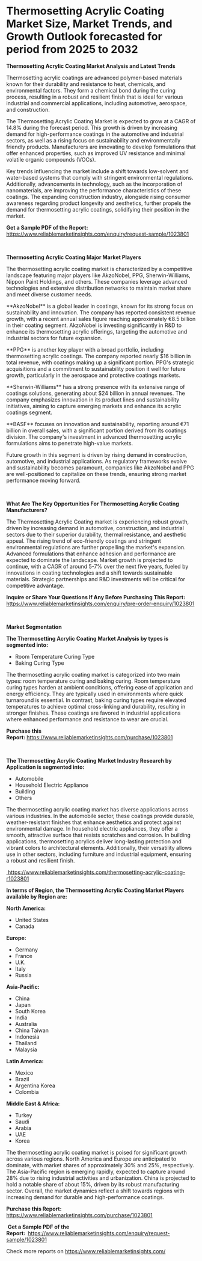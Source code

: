 <p><h1>Thermosetting Acrylic Coating Market Size, Market Trends, and Growth Outlook forecasted for period from 2025 to 2032</h1></p><p><strong>Thermosetting Acrylic Coating Market Analysis and Latest Trends</strong></p>
<p><p>Thermosetting acrylic coatings are advanced polymer-based materials known for their durability and resistance to heat, chemicals, and environmental factors. They form a chemical bond during the curing process, resulting in a robust and resilient finish that is ideal for various industrial and commercial applications, including automotive, aerospace, and construction.</p><p>The Thermosetting Acrylic Coating Market is expected to grow at a CAGR of 14.8% during the forecast period. This growth is driven by increasing demand for high-performance coatings in the automotive and industrial sectors, as well as a rising focus on sustainability and environmentally friendly products. Manufacturers are innovating to develop formulations that offer enhanced properties, such as improved UV resistance and minimal volatile organic compounds (VOCs). </p><p>Key trends influencing the market include a shift towards low-solvent and water-based systems that comply with stringent environmental regulations. Additionally, advancements in technology, such as the incorporation of nanomaterials, are improving the performance characteristics of these coatings. The expanding construction industry, alongside rising consumer awareness regarding product longevity and aesthetics, further propels the demand for thermosetting acrylic coatings, solidifying their position in the market.</p></p>
<p><strong>Get a Sample PDF of the Report:&nbsp;</strong> <a href="https://www.reliablemarketinsights.com/enquiry/request-sample/1023801?utm_campaign=3196&utm_medium=2&utm_source=Github&utm_content=ia&utm_term=07032025&utm_id=thermosetting-acrylic-coating">https://www.reliablemarketinsights.com/enquiry/request-sample/1023801</a></p>
<p>&nbsp;</p>
<p><strong>Thermosetting Acrylic Coating Major Market Players</strong></p>
<p><p>The thermosetting acrylic coating market is characterized by a competitive landscape featuring major players like AkzoNobel, PPG, Sherwin-Williams, Nippon Paint Holdings, and others. These companies leverage advanced technologies and extensive distribution networks to maintain market share and meet diverse customer needs.</p><p>**AkzoNobel** is a global leader in coatings, known for its strong focus on sustainability and innovation. The company has reported consistent revenue growth, with a recent annual sales figure reaching approximately €8.5 billion in their coating segment. AkzoNobel is investing significantly in R&D to enhance its thermosetting acrylic offerings, targeting the automotive and industrial sectors for future expansion.</p><p>**PPG** is another key player with a broad portfolio, including thermosetting acrylic coatings. The company reported nearly $16 billion in total revenue, with coatings making up a significant portion. PPG's strategic acquisitions and a commitment to sustainability position it well for future growth, particularly in the aerospace and protective coatings markets.</p><p>**Sherwin-Williams** has a strong presence with its extensive range of coatings solutions, generating about $24 billion in annual revenues. The company emphasizes innovation in its product lines and sustainability initiatives, aiming to capture emerging markets and enhance its acrylic coatings segment.</p><p>**BASF** focuses on innovation and sustainability, reporting around €71 billion in overall sales, with a significant portion derived from its coatings division. The company's investment in advanced thermosetting acrylic formulations aims to penetrate high-value markets.</p><p>Future growth in this segment is driven by rising demand in construction, automotive, and industrial applications. As regulatory frameworks evolve and sustainability becomes paramount, companies like AkzoNobel and PPG are well-positioned to capitalize on these trends, ensuring strong market performance moving forward.</p></p>
<p>&nbsp;</p>
<p><strong>What Are The Key Opportunities For Thermosetting Acrylic Coating Manufacturers?</strong></p>
<p><p>The Thermosetting Acrylic Coating market is experiencing robust growth, driven by increasing demand in automotive, construction, and industrial sectors due to their superior durability, thermal resistance, and aesthetic appeal. The rising trend of eco-friendly coatings and stringent environmental regulations are further propelling the market's expansion. Advanced formulations that enhance adhesion and performance are expected to dominate the landscape. Market growth is projected to continue, with a CAGR of around 5-7% over the next five years, fueled by innovations in coating technologies and a shift towards sustainable materials. Strategic partnerships and R&D investments will be critical for competitive advantage.</p></p>
<p><strong>Inquire or Share Your Questions If Any Before Purchasing This Report:</strong> <a href="https://www.reliablemarketinsights.com/enquiry/pre-order-enquiry/1023801?utm_campaign=3196&utm_medium=2&utm_source=Github&utm_content=ia&utm_term=07032025&utm_id=thermosetting-acrylic-coating">https://www.reliablemarketinsights.com/enquiry/pre-order-enquiry/1023801</a></p>
<p>&nbsp;</p>
<p><strong>Market Segmentation</strong></p>
<p><strong>The Thermosetting Acrylic Coating Market Analysis by types is segmented into:</strong></p>
<p><ul><li>Room Temperature Curing Type</li><li>Baking Curing Type</li></ul></p>
<p><p>The thermosetting acrylic coating market is categorized into two main types: room temperature curing and baking curing. Room temperature curing types harden at ambient conditions, offering ease of application and energy efficiency. They are typically used in environments where quick turnaround is essential. In contrast, baking curing types require elevated temperatures to achieve optimal cross-linking and durability, resulting in stronger finishes. These coatings are favored in industrial applications where enhanced performance and resistance to wear are crucial.</p></p>
<p><strong>Purchase this Report:&nbsp;</strong><a href="https://www.reliablemarketinsights.com/purchase/1023801?utm_campaign=3196&utm_medium=2&utm_source=Github&utm_content=ia&utm_term=07032025&utm_id=thermosetting-acrylic-coating">https://www.reliablemarketinsights.com/purchase/1023801</a></p>
<p>&nbsp;</p>
<p><strong>The Thermosetting Acrylic Coating Market Industry Research by Application is segmented into:</strong></p>
<p><ul><li>Automobile</li><li>Household Electric Appliance</li><li>Building</li><li>Others</li></ul></p>
<p><p>The thermosetting acrylic coating market has diverse applications across various industries. In the automobile sector, these coatings provide durable, weather-resistant finishes that enhance aesthetics and protect against environmental damage. In household electric appliances, they offer a smooth, attractive surface that resists scratches and corrosion. In building applications, thermosetting acrylics deliver long-lasting protection and vibrant colors to architectural elements. Additionally, their versatility allows use in other sectors, including furniture and industrial equipment, ensuring a robust and resilient finish.</p></p>
<p><a href="https://www.reliablemarketinsights.com/thermosetting-acrylic-coating-r1023801?utm_campaign=3196&utm_medium=2&utm_source=Github&utm_content=ia&utm_term=07032025&utm_id=thermosetting-acrylic-coating">&nbsp;https://www.reliablemarketinsights.com/thermosetting-acrylic-coating-r1023801</a></p>
<p><strong>In terms of Region, the Thermosetting Acrylic Coating Market Players available by Region are:</strong></p>
<p>
    <p> <strong> North America: </strong>
        <ul>
            <li>United States</li>
            <li>Canada</li>
        </ul>
        </p> 
    <p> <strong> Europe: </strong>
        <ul>
            <li>Germany</li>
            <li>France</li>
            <li>U.K.</li>
            <li>Italy</li>
            <li>Russia</li>
        </ul>
        </p> 
    <p> <strong> Asia-Pacific: </strong>
        <ul>
            <li>China</li>
            <li>Japan</li>
            <li>South Korea</li>
            <li>India</li>
            <li>Australia</li>
            <li>China Taiwan</li>
            <li>Indonesia</li>
            <li>Thailand</li>
            <li>Malaysia</li>
        </ul>
        </p> 
    <p> <strong> Latin America: </strong>
        <ul>
            <li>Mexico</li>
            <li>Brazil</li>
            <li>Argentina Korea</li>
            <li>Colombia</li>
        </ul>
        </p> 
    <p> <strong> Middle East & Africa: </strong>
        <ul>
            <li>Turkey</li>
            <li>Saudi</li>
            <li>Arabia</li>
            <li>UAE</li>
            <li>Korea</li>
        </ul>
    </p>
    </p>
<p><p>The thermosetting acrylic coating market is poised for significant growth across various regions. North America and Europe are anticipated to dominate, with market shares of approximately 30% and 25%, respectively. The Asia-Pacific region is emerging rapidly, expected to capture around 28% due to rising industrial activities and urbanization. China is projected to hold a notable share of about 15%, driven by its robust manufacturing sector. Overall, the market dynamics reflect a shift towards regions with increasing demand for durable and high-performance coatings.</p></p>
<p><strong>Purchase this Report: </strong><a href="https://www.reliablemarketinsights.com/purchase/1023801?utm_campaign=3196&utm_medium=2&utm_source=Github&utm_content=ia&utm_term=07032025&utm_id=thermosetting-acrylic-coating">https://www.reliablemarketinsights.com/purchase/1023801</a></p>
<p>&nbsp;<strong>Get a Sample PDF of the Report:&nbsp;&nbsp;</strong><a href="https://www.reliablemarketinsights.com/enquiry/request-sample/1023801?utm_campaign=3196&utm_medium=2&utm_source=Github&utm_content=ia&utm_term=07032025&utm_id=thermosetting-acrylic-coating">https://www.reliablemarketinsights.com/enquiry/request-sample/1023801</a></p>
<p><strong></strong></p>
<p>Check more reports on <a href="https://www.reliablemarketinsights.com/?utm_campaign=3196&utm_medium=2&utm_source=Github&utm_content=ia&utm_term=07032025&utm_id=thermosetting-acrylic-coating">https://www.reliablemarketinsights.com/</a></p>